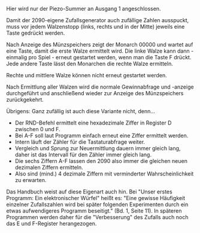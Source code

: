 Hier wird nur der Piezo-Summer an Ausgang 1 angeschlossen.

Damit der 2090-eigene Zufallsgenerator auch zufällige Zahlen ausspuckt, muss vor jedem Walzenstopp (links, rechts und in der Mitte) jeweils eine Taste gedrückt werden.

Nach Anzeige des Münzspeichers zeigt der Monarch 00000 und wartet auf eine Taste, damit die erste Walze ermittelt wird. Die linke Walze kann dann - einmalig pro Spiel - erneut gestartet werden, wenn man die Taste F drückt. Jede andere Taste lässt den Monarchen die rechte Walze ermitteln. 

Rechte und mittlere Walze können nicht erneut gestartet werden. 

Nach Ermittlung aller Walzen wird die normale Gewinnabfrage und -anzeige durchgeführt und anschließend wieder zur Anzeige des Münzspeichers zurückgekehrt.

Übrigens: Ganz zufällig ist auch diese Variante nicht, denn...

- Der RND-Befehl ermittelt eine hexadezimale Ziffer in Register D zwischen 0 und F.
- Bei A-F soll laut Programm einfach erneut eine Ziffer ermittelt werden.
- Intern läuft der Zähler für die Tastaturabfrage weiter.
- Vergleich und Sprung zur Neuermittlung dauern immer gleich lang, daher ist das Intervall für den Zähler immer gleich lang.
- Die sechs Ziffern A-F lassen den 2090 also immer die gleichen neuen dezimalen Ziffern ermitteln.
- Also sind (mind.) 4 dezimale Ziffern mit verminderter Wahrscheinlichkeit zu erwarten.

Das Handbuch weist auf diese Eigenart auch hin. Bei "Unser erstes Programm: Ein elektronischer Würfel" heißt es: "Eine gewisse Häufigkeit einzelner Zufallszahlen wird bei später folgenden Experimenten durch ein etwas aufwendigeres Programm beseitigt." (Bd. 1, Seite 11). In späteren Programmen werden daher für die "Verbesserung" des Zufalls auch noch das E und F-Register herangezogen.
